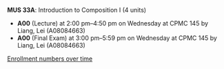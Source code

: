 **MUS 33A**: Introduction to Composition I (4 units)

- **A00** (Lecture) at 2:00 pm–4:50 pm on Wednesday at CPMC 145 by Liang, Lei (A08084663)
- **A00** (Final Exam) at 3:00 pm–5:59 pm on Wednesday at CPMC 145 by Liang, Lei (A08084663)

[Enrollment numbers over time](./MUS33A.tsv)
